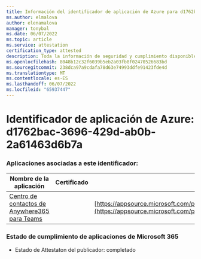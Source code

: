 ```yaml
---
title: Información del identificador de aplicación de Azure para d1762bac-3696-429d-ab0b-2a61463d6b7a
ms.author: elmalova
author: elenamalova
manager: tonybal
ms.date: 06/07/2022
ms.topic: article
ms.service: attestation
certification_type: attested
description: Toda la información de seguridad y cumplimiento disponible para d1762bac-3696-429d-ab0b-2a61463d6b7a.
ms.openlocfilehash: 8048b12c32f6039b5eb2a03fb8f02470526683bd
ms.sourcegitcommit: 238dca97a9cdafa78d63e74993ddfe91423fde4d
ms.translationtype: MT
ms.contentlocale: es-ES
ms.lasthandoff: 06/07/2022
ms.locfileid: "65937447"
---
```

# <a name="azure-app-id-d1762bac-3696-429d-ab0b-2a61463d6b7a"></a>Identificador de aplicación de Azure: d1762bac-3696-429d-ab0b-2a61463d6b7a


### <a name="apps-associated-with-this-id"></a>Aplicaciones asociadas a este identificador:
| **Nombre de la aplicación** | **Certificado** | **Vista en AppSource** |
|--------------|---------------|-----------------------|
| [Centro de contactos de Anywhere365 para Teams](../forward/workstreampeople.anywhere365contactcenterforteams.md) |  | [https://appsource.microsoft.com/product/office/workstreampeople.anywhere365contactcenterforteams](https://appsource.microsoft.com/product/office/workstreampeople.anywhere365contactcenterforteams) |

### <a name="microsoft-365-app-compliance-status"></a>Estado de cumplimiento de aplicaciones de Microsoft 365
- Estado de Attestaton del publicador: completado

